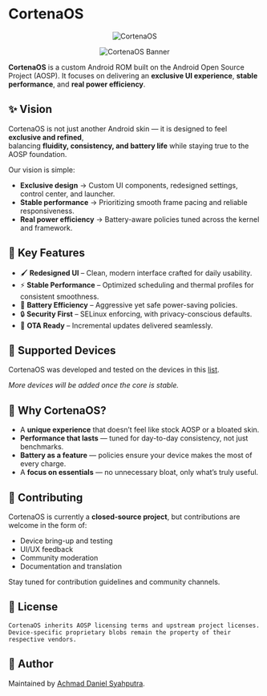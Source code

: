 # CortenaOS

<p align="center">
  <img src="https://avatars.githubusercontent.com/u/234263379?s=400&u=e5d644ea2406ba8aac6df312254d0659808f7fd1&v=4" alt="CortenaOS"/>
</p>

<p align="center">
  <img src="https://img.shields.io/badge/CortenaOS-AOSP%20Based-blue?style=for-the-badge&logo=android" alt="CortenaOS Banner"/>
</p>

**CortenaOS** is a custom Android ROM built on the Android Open Source Project (AOSP). It focuses on delivering an **exclusive UI experience**, **stable performance**, and **real power efficiency**.

## ✨ Vision

CortenaOS is not just another Android skin — it is designed to feel **exclusive and refined**,  
balancing **fluidity, consistency, and battery life** while staying true to the AOSP foundation.

Our vision is simple:

- **Exclusive design** → Custom UI components, redesigned settings, control center, and launcher.
- **Stable performance** → Prioritizing smooth frame pacing and reliable responsiveness.
- **Real power efficiency** → Battery-aware policies tuned across the kernel and framework.

## 🔑 Key Features

- 🖌 **Redesigned UI** – Clean, modern interface crafted for daily usability.
- ⚡ **Stable Performance** – Optimized scheduling and thermal profiles for consistent smoothness.
- 🔋 **Battery Efficiency** – Aggressive yet safe power-saving policies.
- 🔒 **Security First** – SELinux enforcing, with privacy-conscious defaults.
- 📲 **OTA Ready** – Incremental updates delivered seamlessly.

## 📱 Supported Devices

CortenaOS was developed and tested on the devices in this [list](https://github.com/cortena/device-support).

_More devices will be added once the core is stable._

## 🌟 Why CortenaOS?

- A **unique experience** that doesn’t feel like stock AOSP or a bloated skin.
- **Performance that lasts** — tuned for day-to-day consistency, not just benchmarks.
- **Battery as a feature** — policies ensure your device makes the most of every charge.
- A **focus on essentials** — no unnecessary bloat, only what’s truly useful.

## 🤝 Contributing

CortenaOS is currently a **closed-source project**, but contributions are welcome in the form of:

- Device bring-up and testing
- UI/UX feedback
- Community moderation
- Documentation and translation

Stay tuned for contribution guidelines and community channels.

## 📜 License

```
CortenaOS inherits AOSP licensing terms and upstream project licenses.
Device-specific proprietary blobs remain the property of their respective vendors.
```

## 👤 Author

Maintained by [Achmad Daniel Syahputra](https://github.com/kudanilll).
